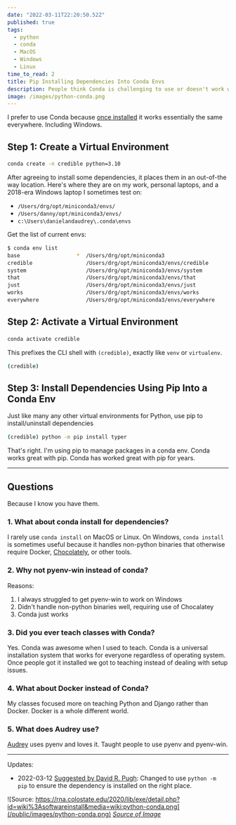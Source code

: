 ```yaml
---
date: "2022-03-11T22:20:50.52Z"
published: true
tags:
  - python
  - conda
  - MacOS
  - Windows
  - Linux
time_to_read: 2
title: Pip Installing Dependencies Into Conda Envs
description: People think Conda is challenging to use or doesn't work with pip, when in truth it is easy and just works everywhere.
image: /images/python-conda.png
---
```


I prefer to use Conda because [once installed](https://docs.conda.io/en/latest/miniconda.html) it works essentially the same everywhere. Including Windows.

## Step 1: Create a Virtual Environment

```bash
conda create -n credible python=3.10
```

After agreeing to install some dependencies, it places them in an out-of-the way location. Here's where they are on my work, personal laptops, and a 2018-era Windows laptop I sometimes test on:

- `/Users/drg/opt/miniconda3/envs/`
- `/Users/danny/opt/miniconda3/envs/`
- `c:\Users\danielandaudrey\.conda\envs`

Get the list of current envs:

```bash
$ conda env list
base                  *  /Users/drg/opt/miniconda3
credible                 /Users/drg/opt/miniconda3/envs/credible
system                   /Users/drg/opt/miniconda3/envs/system
that                     /Users/drg/opt/miniconda3/envs/that
just                     /Users/drg/opt/miniconda3/envs/just
works                    /Users/drg/opt/miniconda3/envs/works
everywhere               /Users/drg/opt/miniconda3/envs/everywhere
```

## Step 2: Activate a Virtual Environment

```bash
conda activate credible
```

This prefixes the CLI shell with `(credible)`, exactly like `venv` or `virtualenv`.

```bash
(credible)
```

## Step 3: Install Dependencies Using Pip Into a Conda Env

Just like many any other virtual environments for Python, use pip to install/uninstall dependencies

```bash
(credible) python -m pip install typer
```

That's right. I'm using pip to manage packages in a conda env. Conda works great with pip. Conda has worked great with pip for years.

---

## Questions

Because I know you have them.

### 1. What about conda install for dependencies?

I rarely use `conda install` on MacOS or Linux. On Windows, `conda install` is sometimes useful because it handles non-python binaries that otherwise require Docker, [Chocolately](https://chocolatey.org/), or other tools.

### 2. Why not pyenv-win instead of conda?

Reasons:

1. I always struggled to get pyenv-win to work on Windows
2. Didn't handle non-python binaries well, requiring use of Chocalatey
3. Conda just works

### 3. Did you ever teach classes with Conda?

Yes. Conda was awesome when I used to teach. Conda is a universal installation system that works for everyone regardless of operating system. Once people got it installed we got to teaching instead of dealing with setup issues.

### 4. What about Docker instead of Conda?

My classes focused more on teaching Python and Django rather than Docker. Docker is a whole different world.

### 5. What does Audrey use?

[Audrey](https://audrey.feldroy.com) uses pyenv and loves it. Taught people to use pyenv and pyenv-win.

---

Updates:

- 2022-03-12 [Suggested by David R. Pugh](https://twitter.com/TheSandyCoder/status/1502577229607415808): Changed to use `python -m pip` to ensure the dependency is installed on the right place.

![Source: https://rna.colostate.edu/2020/lib/exe/detail.php?id=wiki%3Asoftwareinstall&media=wiki:python-conda.png](/public/images/python-conda.png)
_[Source of Image](https://rna.colostate.edu/2020/lib/exe/detail.php?id=wiki%3Asoftwareinstall&media=wiki:python-conda.png)_
